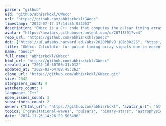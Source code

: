 ```yaml
---
parser: "github"
uid: "github/abhisrkckl/GWecc"
url: "https://github.com/abhisrkckl/GWecc"
timestamp: "2022-07-17 17:14:55.031963"
description: "GWecc is a C++ code that computes the pulsar timing array (PTA) signals induced by eccentric supermassive binaries."
avatar: "https://avatars.githubusercontent.com/u/20718391?v=4"
repo_url: "https://github.com/abhisrkckl/GWecc"
doi: ["https://ui.adsabs.harvard.edu/abs/2020PhRvD.101d3022S", "https://ui.adsabs.harvard.edu/abs/2020ascl.soft02013S/abstract"]
title: "GWecc: Calculator for pulsar timing array signals due to eccentric supermassive binaries"
name: "GWecc"
full_name: "abhisrkckl/GWecc"
html_url: "https://github.com/abhisrkckl/GWecc"
created_at: "2019-10-30T06:31:01Z"
updated_at: "2022-03-04T09:45:26Z"
clone_url: "https://github.com/abhisrkckl/GWecc.git"
size: 2342
stargazers_count: 4
watchers_count: 4
language: "C++"
open_issues_count: 1
subscribers_count: 2
owner: {"html_url": "https://github.com/abhisrkckl", "avatar_url": "https://avatars.githubusercontent.com/u/20718391?v=4", "login": "abhisrkckl", "type": "User"}
topics: ["gravitational-waves", "pulsars", "binary-stars", "astrophysics"]
date: "2024-11-23 14:26:29.503496"
---
```

